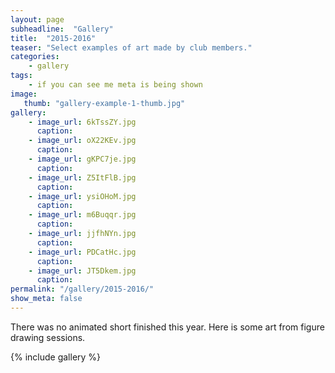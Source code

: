 ```yaml
---
layout: page
subheadline:  "Gallery"
title:  "2015-2016"
teaser: "Select examples of art made by club members."
categories:
    - gallery
tags:
    - if you can see me meta is being shown
image:
   thumb: "gallery-example-1-thumb.jpg"
gallery:
    - image_url: 6kTssZY.jpg
      caption:
    - image_url: oX22KEv.jpg
      caption:
    - image_url: gKPC7je.jpg
      caption:
    - image_url: Z5ItFlB.jpg
      caption: 
    - image_url: ysiOHoM.jpg
      caption: 
    - image_url: m6Buqqr.jpg
      caption: 
    - image_url: jjfhNYn.jpg
      caption: 
    - image_url: PDCatHc.jpg
      caption: 
    - image_url: JT5Dkem.jpg
      caption: 
permalink: "/gallery/2015-2016/"
show_meta: false
---
```

There was no animated short finished this year. Here is some art from figure drawing sessions.
<!--more-->

{% include gallery %}

